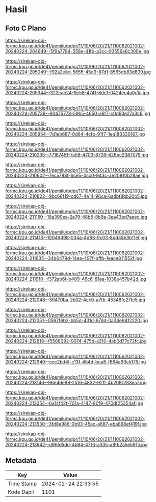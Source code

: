 # Hasil

## Foto C Plano

https://sirekap-obj-formc.kpu.go.id/de41/pemilu/pdpr/11/10/06/20/21/1110062021002-20240224-204649--5f9a7784-558e-41fb-a3cc-93556a6c300e.jpg

https://sirekap-obj-formc.kpu.go.id/de41/pemilu/pdpr/11/10/06/20/21/1110062021002-20240224-205049--f92a2e8d-5655-45d9-87d1-8565db83d609.jpg

https://sirekap-obj-formc.kpu.go.id/de41/pemilu/pdpr/11/10/06/20/21/1110062021002-20240224-205344--322cab24-9e58-4741-8de1-0424ec4a0c1a.jpg

https://sirekap-obj-formc.kpu.go.id/de41/pemilu/pdpr/11/10/06/20/21/1110062021002-20240224-205739--60475778-59b5-4650-a6f7-c0d63e27a3c6.jpg

https://sirekap-obj-formc.kpu.go.id/de41/pemilu/pdpr/11/10/06/20/21/1110062021002-20240224-205954--7d1eb687-0d64-4cfb-91f7-1ea186330167.jpg

https://sirekap-obj-formc.kpu.go.id/de41/pemilu/pdpr/11/10/06/20/21/1110062021002-20240224-210235--77187451-7a58-4703-8726-426bc2387079.jpg

https://sirekap-obj-formc.kpu.go.id/de41/pemilu/pdpr/11/10/06/20/21/1110062021002-20240224-210602--7eca788f-6ce5-4cc0-943c-ae20810b28ae.jpg

https://sirekap-obj-formc.kpu.go.id/de41/pemilu/pdpr/11/10/06/20/21/1110062021002-20240224-210822--9bc68f19-cd67-4a14-96ca-6adbf8bb20b5.jpg

https://sirekap-obj-formc.kpu.go.id/de41/pemilu/pdpr/11/10/06/20/21/1110062021002-20240224-211150--18a390ea-2a79-48b5-8b9a-3ea43ed7aeec.jpg

https://sirekap-obj-formc.kpu.go.id/de41/pemilu/pdpr/11/10/06/20/21/1110062021002-20240224-211413--10049498-034a-4d93-9c03-8dd48e3b11ef.jpg

https://sirekap-obj-formc.kpu.go.id/de41/pemilu/pdpr/11/10/06/20/21/1110062021002-20240224-211635--34b6479d-14ea-497f-bffb-1eace811552f.jpg

https://sirekap-obj-formc.kpu.go.id/de41/pemilu/pdpr/11/10/06/20/21/1110062021002-20240224-211910--f372ab6f-b409-46c6-81aa-1038e457b42d.jpg

https://sirekap-obj-formc.kpu.go.id/de41/pemilu/pdpr/11/10/06/20/21/1110062021002-20240224-212048--3ff470ba-2b02-4ec0-a7fb-45348fc27fe5.jpg

https://sirekap-obj-formc.kpu.go.id/de41/pemilu/pdpr/11/10/06/20/21/1110062021002-20240224-212351--0567f6b2-bb5d-431d-97dd-0a34e6412220.jpg

https://sirekap-obj-formc.kpu.go.id/de41/pemilu/pdpr/11/10/06/20/21/1110062021002-20240224-212618--f5568092-9074-475d-a310-4ab0d77c72fc.jpg

https://sirekap-obj-formc.kpu.go.id/de41/pemilu/pdpr/11/10/06/20/21/1110062021002-20240224-212940--eee2bd4f-c13f-454d-bca8-f664a93cb175.jpg

https://sirekap-obj-formc.kpu.go.id/de41/pemilu/pdpr/11/10/06/20/21/1110062021002-20240224-213146--96e46e88-2516-4832-92ff-4b2081283ea7.jpg

https://sirekap-obj-formc.kpu.go.id/de41/pemilu/pdpr/11/10/06/20/21/1110062021002-20240224-213354--6a14f42f-701a-4147-80f9-470df25354af.jpg

https://sirekap-obj-formc.kpu.go.id/de41/pemilu/pdpr/11/10/06/20/21/1110062021002-20240224-213530--3fd8e986-0b93-45ac-a687-eba898ef419f.jpg

https://sirekap-obj-formc.kpu.go.id/de41/pemilu/pdpr/11/10/06/20/21/1110062021002-20240224-213642--d96fd5dd-4b84-4716-a335-a8fb2a5eb915.jpg


## Metadata

| Key        | Value               |
| ---------- | ------------------- |
| Time Stamp | 2024-02-24 22:33:55 |
| Kode Dapil | 1101                |



